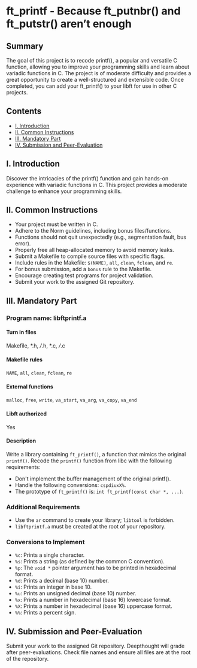 # ft_printf - Because ft_putnbr() and ft_putstr() aren’t enough

## Summary

The goal of this project is to recode printf(), a popular and versatile C function, allowing you to improve your programming skills and learn about variadic functions in C. The project is of moderate difficulty and provides a great opportunity to create a well-structured and extensible code. Once completed, you can add your ft_printf() to your libft for use in other C projects.

## Contents

- [I. Introduction](#i-introduction)
- [II. Common Instructions](#ii-common-instructions)
- [III. Mandatory Part](#iii-mandatory-part)
- [IV. Submission and Peer-Evaluation](#v-submission-and-peer-evaluation)

## I. Introduction

Discover the intricacies of the printf() function and gain hands-on experience with variadic functions in C. This project provides a moderate challenge to enhance your programming skills.

## II. Common Instructions

- Your project must be written in C.
- Adhere to the Norm guidelines, including bonus files/functions.
- Functions should not quit unexpectedly (e.g., segmentation fault, bus error).
- Properly free all heap-allocated memory to avoid memory leaks.
- Submit a Makefile to compile source files with specific flags.
- Include rules in the Makefile: `$(NAME)`, `all`, `clean`, `fclean`, and `re`.
- For bonus submission, add a `bonus` rule to the Makefile.
- Encourage creating test programs for project validation.
- Submit your work to the assigned Git repository.

## III. Mandatory Part

### Program name: libftprintf.a

#### Turn in files
Makefile, *.h, */*.h, *.c, */*.c

#### Makefile rules
`NAME`, `all`, `clean`, `fclean`, `re`

#### External functions
`malloc`, `free`, `write`, `va_start`, `va_arg`, `va_copy`, `va_end`

#### Libft authorized
Yes

#### Description
Write a library containing `ft_printf()`, a function that mimics the original `printf()`. Recode the `printf()` function from libc with the following requirements:

- Don't implement the buffer management of the original printf().
- Handle the following conversions: `cspdiuxX%`.
- The prototype of `ft_printf()` is: `int ft_printf(const char *, ...)`.

### Additional Requirements

- Use the `ar` command to create your library; `libtool` is forbidden.
- `libftprintf.a` must be created at the root of your repository.

### Conversions to Implement
- `%c`: Prints a single character.
- `%s`: Prints a string (as defined by the common C convention).
- `%p`: The `void *` pointer argument has to be printed in hexadecimal format.
- `%d`: Prints a decimal (base 10) number.
- `%i`: Prints an integer in base 10.
- `%u`: Prints an unsigned decimal (base 10) number.
- `%x`: Prints a number in hexadecimal (base 16) lowercase format.
- `%X`: Prints a number in hexadecimal (base 16) uppercase format.
- `%%`: Prints a percent sign.

## IV. Submission and Peer-Evaluation

Submit your work to the assigned Git repository. Deepthought will grade after peer-evaluations. Check file names and ensure all files are at the root of the repository.
